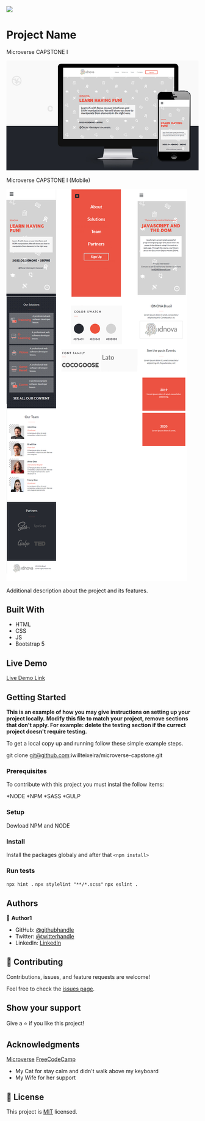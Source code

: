 ![](https://img.shields.io/badge/Microverse-blueviolet)

# Project Name

Microverse CAPSTONE I

![screenshot](./screen_apresent.png)

Microverse CAPSTONE I (Mobile)

![screenshot](./screen_mobile.png)

Additional description about the project and its features.

## Built With

- HTML
- CSS
- JS
- Bootstrap 5


## Live Demo

[Live Demo Link](https://iwillteixeira.github.io/microverse-capstone/index.html)


## Getting Started

**This is an example of how you may give instructions on setting up your project locally.**
**Modify this file to match your project, remove sections that don't apply. For example: delete the testing section if the currect project doesn't require testing.**


To get a local copy up and running follow these simple example steps.

git clone git@github.com:iwillteixeira/microverse-capstone.git

### Prerequisites

To contribute with this project you must instal the follow items:

*NODE
*NPM
*SASS
*GULP
### Setup

Dowload NPM and NODE
### Install

Install the packages globaly and after that
`<npm install>`

### Run tests

`npx hint .`
`npx stylelint "**/*.scss"`
`npx eslint .`
## Authors

👤 **Author1**

- GitHub: [@githubhandle](https://github.com/iwillteixeira)
- Twitter: [@twitterhandle](https://twitter.com/iwillteixeira)
- LinkedIn: [LinkedIn](https://www.linkedin.com/in/juscelino-t-39aa9049/)

## 🤝 Contributing

Contributions, issues, and feature requests are welcome!

Feel free to check the [issues page](../../issues/).

## Show your support

Give a ⭐️ if you like this project!

## Acknowledgments

[Microverse](https://www.microverse.com)
[FreeCodeCamp](https://www.freecodecamp.com)
- My Cat for stay calm and didn't walk above my keyboard
- My Wife for her support

## 📝 License

This project is [MIT](./MIT.md) licensed.
